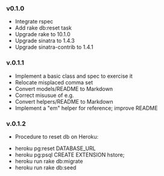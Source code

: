 ### v0.1.0
* Integrate rspec
* Add rake db:reset task
* Upgrade rake to 10.1.0
* Upgrade sinatra to 1.4.3
* Upgrade sinatra-contrib to 1.4.1

### v.0.1.1
* Implement a basic class and spec to exercise it
* Relocate misplaced comma set
* Convert models/README to Markdown
* Correct misusue of e.g.
* Convert helpers/README to Markdown
* Implement a "em" helper for reference; improve README

### v.0.1.2
* Procedure to reset db on Heroku:
- heroku pg:reset DATABASE_URL
- heroku pg:psql
    CREATE EXTENSION hstore;
- heroku run rake db:migrate
- heroku run rake db:seed
